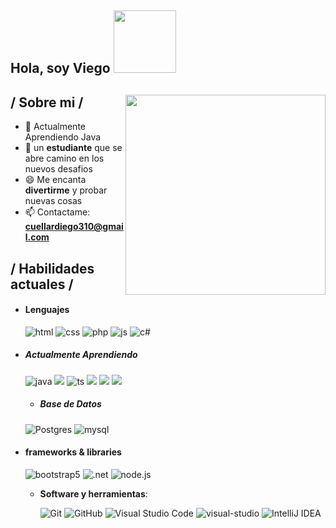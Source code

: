 
## Hola, soy Viego <img src="https://media.giphy.com/media/qjqUcgIyRjsl2/giphy.gif" width="100" />

<div>

<img align="right" width="320" src="https://i.pinimg.com/564x/fc/ba/99/fcba998175ef64915740e0d248523d01.jpg"/>

<h2> / Sobre mi / </h2> 

- 🧠 Actualmente Aprendiendo Java
- 👾 un **estudiante** que se abre camino en los nuevos desafios
- 😄 Me encanta **divertirme** y probar nuevas cosas
- 📫 Contactame: **cuellardiego310@gmail.com**
  
<h2> / Habilidades actuales / </h2>
  
- <h4> Lenguajes </h4>
  <img src = "https://img.shields.io/badge/HTML5-E34F26?style=for-the-badge&logo=html5&logoColor=white" alt = "html" />
  <img src = "https://img.shields.io/badge/CSS3-1572B6?style=for-the-badge&logo=css3&logoColor=white" alt = "css" />
  <img src = "https://img.shields.io/badge/php-%23777BB4.svg?style=for-the-badge&logo=php&logoColor=white" alt = "php" />
  <img src = "https://img.shields.io/badge/JavaScript-323330?style=for-the-badge&logo=javascript&logoColor=F7DF1E" alt = "js" />
  <img src = "https://img.shields.io/badge/c%23-5C2D91.svg?style=for-the-badge&logo=csharp&logoColor=white" alt = "c#" />

- <h5> Actualmente Aprendiendo </h5>
    <img src = "https://img.shields.io/badge/java-%23ED8B00.svg?style=for-the-badge&logo=java&logoColor=white" alt = "java" />
    <img src = "https://img.shields.io/badge/-ReactJs-61DAFB?logo=react&logoColor=white&style=for-the-badge" />
     <img src = "https://img.shields.io/badge/TypeScript-007ACC?style=for-the-badge&logo=typescript&logoColor=white" alt = "ts" />
    <img src = "https://img.shields.io/badge/spring-%236DB33F.svg?style=for-the-badge&logo=spring&logoColor=white" />
    <img src = "https://img.shields.io/badge/mosquitto-%233C5280.svg?style=for-the-badge&logo=eclipsemosquitto&logoColor=white" />
    <img src = "https://img.shields.io/badge/Socket.io-black?style=for-the-badge&logo=socket.io&badgeColor=010101" />
  
  - <h5> Base de Datos </h5>
  <img src = "https://img.shields.io/badge/postgres-%23316192.svg?style=for-the-badge&logo=postgresql&logoColor=white" alt = "Postgres" />
  <img src = "https://img.shields.io/badge/mysql-4479A1.svg?style=for-the-badge&logo=mysql&logoColor=white" alt = "mysql" />
  
- <h4> frameworks & libraries </h4>
  <img src = "https://img.shields.io/badge/bootstrap-%23563D7C.svg?style=for-the-badge&logo=bootstrap&logoColor=white" alt = "bootstrap5" />
  <img src = "https://img.shields.io/badge/.NET-5C2D91?style=for-the-badge&logo=.net&logoColor=white" alt = ".net" />
  <img src = "https://img.shields.io/badge/node.js-6DA55F?style=for-the-badge&logo=node.js&logoColor=white" alt = "node.js" />

  - **Software y herramientas**:

    ![Git](https://img.shields.io/badge/git-%23F05033.svg?style=for-the-badge&logo=git&logoColor=white)
    ![GitHub](https://img.shields.io/badge/github-%23121011.svg?style=for-the-badge&logo=github&logoColor=white)
    ![Visual Studio Code](https://img.shields.io/badge/Visual%20Studio%20Code-0078d7.svg?style=for-the-badge&logo=visual-studio-code&logoColor=white)
    <img src = "https://img.shields.io/badge/Visual%20Studio-5C2D91.svg?style=for-the-badge&logo=visual-studio&logoColor=white" alt = "visual-studio" />
    ![IntelliJ IDEA](https://img.shields.io/badge/IntelliJIDEA-000000.svg?style=for-the-badge&logo=intellij-idea&logoColor=white)
  
